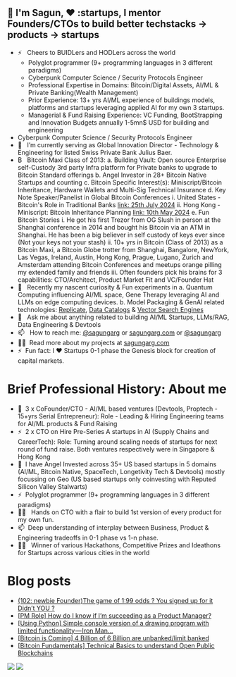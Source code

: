 ## 👋 I'm Sagun, :heart: :startups, I mentor Founders/CTOs to build better techstacks -> products -> startups

- ⚡ &nbsp; Cheers to BUIDLers and HODLers across the world
    - Polyglot programmer (9+ programming languages in 3 different paradigms)
    - Cyberpunk Computer Science / Security Protocols Engineer
    - Professional Expertise in Domains: Bitcoin/Digital Assets, AI/ML & Private Banking(Wealth Management)
    - Prior Experience: 13+ yrs AI/ML experience of buildings models, platforms and startups leveraging applied AI for my own 3 startups.
    - Managerial & Fund Raising Experience: VC Funding, BootStrapping and Innovation Budgets annually 1-5mn$ USD for building and engineering
- Cyberpunk Computer Science / Security Protocols Engineer  
- 👋 &nbsp; I’m currently serving as Global Innovation Director - Technology & Engineering for listed Swiss Private Bank Julius Baer.
- ₿ &nbsp; Bitcoin Maxi Class of 2013:
      a. Building Vault: Open source Enterprise self-Custody 3rd party Infra platform for Private banks to upgrade to Bitcoin Standard offerings
      b. Angel Investor in 28+ Bitcoin Native Startups and counting
      c. Bitcoin Specific Interest(s): Miniscript/Bitcoin Inheritance, Hardware Wallets and Multi-Sig Technical Insurance
      d. Key Note Speaker/Panelist in Global Bitcoin Conferences
          i. United States - Bitcoin's Role in Traditional Banks [link: 25th July 2024](https://www.youtube.com/watch?v=XugPQ2cDZu8&t=925s)
         ii. Hong Kong - Miniscript: Bitcoin Inheritance Planning [link: 10th May 2024](https://youtu.be/76lVeHxGh_A)
      e. Fun Bitcoin Stories
          i. He got his first Trezor from OG Slush in person at the Shanghai conference in 2014 and bought his Bitcoin via an ATM in Shanghai. He has been a big believer in self custody of keys ever since (Not your keys not your stash)
         ii. 10+ yrs in Bitcoin (Class of 2013) as a Bitcoin Maxi, a Bitcoin Globe trotter from Shanghai, Bangalore, NewYork, Las Vegas, Ireland, Austin, Hong Kong, Prague, Lugano, Zurich and Amsterdam attending Bitcoin Conferences and meetups orange pilling my extended family and friends
         iii. Often founders pick his brains for 3 capabilities: CTO/Architect, Product Market Fit and VC/Founder Hat
- 🌱 &nbsp; Recently my nascent curiosity & Fun experiments in
      a. Quantum Computing influencing AI/ML space, Gene Therapy leveraging AI and LLMs on edge computing devices. 
      b. Model Packaging & GenAI related technologies: [Replicate](https://replicate.ai/), [Data Catalogs](https://www.amundsen.io/) & [Vector Search Engines](https://github.com/semi-technologies/weaviate) 
- 💬 &nbsp; Ask me about anything related to building AI/ML Startups, LLMs/RAG, Data Engineering & Devtools
- 📫 &nbsp; How to reach me: [@sagungarg](https://twitter.com/sagungarg) or <a rel="me" href="https://sagungarg.com">sagungarg.com</a> or [@sagungarg](https://www.linkedin.com/in/sagungarg/) 
- 👨‍💻 &nbsp;Read more about my projects at [sagungarg.com](https://sagungarg.com/0-tech-portfolio)
- ⚡ &nbsp;Fun fact: I :heart: Startups 0-1 phase the Genesis block for creation of capital markets. 

# Brief Professional History: About me
- 🌱 &nbsp;3 x CoFounder/CTO - AI/ML based ventures (Devtools, Proptech - 15+yrs Serial Entrepreneur): Role - Leading & Hiring Engineering teams for AI/ML products &  Fund Raising
- ⚡ &nbsp;2 x CTO on Hire Pre-Series A startups in AI (Supply Chains and CareerTech): Role: Turning around scaling needs of startups for next round of fund raise. Both ventures respectively were in Singapore & Hong Kong
- 👋 &nbsp;I have Angel Invested across 35+ US based startups in 5 domains (AI/ML, Bitcoin Native, SpaceTech, Longetivity Tech & Devtools) mostly focussing on Geo (US based startups only coinvesting with Reputed Silicon Valley Stalwarts) 
- ⚡ &nbsp;Polyglot programmer (9+ programming languages in 3 different paradigms)
- 👨‍💻 &nbsp; Hands on CTO with a flair to build 1st version of every product for my own fun. 
- 📫 &nbsp;Deep understanding of interplay between Business, Product & Engineering tradeoffs in 0-1 phase vs 1-n phase. 
- 👨‍💻 &nbsp; Winner of various Hackathons, Competitive Prizes and Ideathons for Startups across various cities in the world

# Blog posts
<!-- BLOG-POST-LIST:START -->
- [&lpar;102: newbie Founder&rpar;The game of 1:99 odds ? You signed up for it Didn’t YOU ?](https://medium.com/@sagungarg/102-newbie-founder-the-game-of-1-99-odds-you-signed-up-for-it-didnt-you-4c8ccc7d02f1?source=rss-a4d148c7e377------2)
- [[PM Role] How do I know if I’m succeeding as a Product Manager?](https://medium.com/@sagungarg/pm-role-how-do-i-know-if-im-succeeding-as-a-product-manager-6cf76f558983?source=rss-a4d148c7e377------2)
- [[Using Python] Simple console version of a drawing program with limited functionality — Iron Man…](https://medium.com/@sagungarg/using-python-simple-console-version-of-a-drawing-program-with-limited-functionality-iron-man-e4e12128dfb2?source=rss-a4d148c7e377------2)
- [[Bitcoin is Coming] 4 Billion of 6 Billion are unbanked/limit banked](https://medium.com/@sagungarg/4-billion-of-6-billion-are-unbanked-limit-banked-and-they-are-first-ones-to-get-disrupted-by-935deae8698a?source=rss-a4d148c7e377------2)
- [[Bitcoin Fundamentals] Technical Basics to understand Open Public Blockchains](https://medium.com/@sagungarg/bitcoin-fundamentals-technical-basics-to-understand-open-public-blockchains-3908ff8d3ee7?source=rss-a4d148c7e377------2)
<!-- BLOG-POST-LIST:END -->

![](https://komarev.com/ghpvc/?username=sagungargs15)
![](https://hit.yhype.me/github/profile?user_id=75983174)
